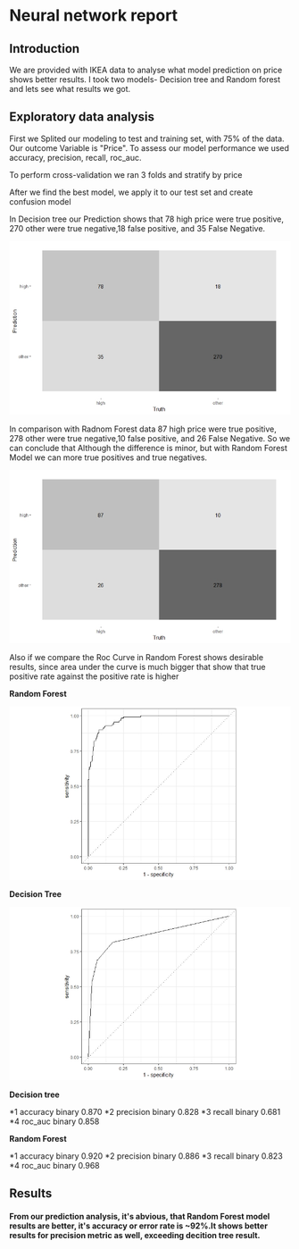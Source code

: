 # Neural network report

## Introduction

We are provided with IKEA data to analyse what model prediction on price shows better results.
I took two models- Decision tree and Random forest and lets see what results we got.

## Exploratory data analysis 
First we Splited our modeling to test and training set, with 75% of the data. Our outcome Variable is "Price".
To assess our model performance we used accuracy, precision, recall, roc_auc. 

To perform cross-validation we ran 3 folds and stratify by price

After we find the best model, we apply it to our test set and create confusion model 

In Decision tree our Prediction shows that 78 high price were true positive, 270 other were true negative,18 false positive, and 35 False Negative.

![](Rplot12.jpeg)

In comparison with Radnom Forest data 
87 high price were true positive, 278 other were true negative,10 false positive, and 26 False Negative.
So we can conclude that Although the difference is minor, but with Random Forest Model we can more true positives and true negatives.

![](Rplot13.jpeg)

Also if we compare the Roc Curve in Random Forest shows desirable results, since area under the curve is much bigger that show that true positive rate against the positive rate is higher

**Random Forest**

![](Rcurve.jpeg)

**Decision Tree**

![](Dcurve.jpeg)

**Decision tree**

*1 accuracy  binary         0.870
*2 precision binary         0.828
*3 recall    binary         0.681
*4 roc_auc   binary         0.858

**Random Forest**

*1 accuracy  binary         0.920
*2 precision binary         0.886
*3 recall    binary         0.823
*4 roc_auc   binary         0.968


## Results
#### From our prediction analysis, it's abvious, that Random Forest model results are better, it's accuracy or error rate is ~92%.It shows better results for precision metric as well, exceeding decition tree result. 

